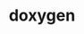 ---
title: "doxygen"
layout: cache
categories: [package, develop]
meta: {"compilers": ["apple-clang@=16.0.0", "gcc@=10.2.1", "gcc@=10.5.0", "gcc@=13.3.0"], "num_specs": 26, "num_specs_by_stack": {"developer-tools-aarch64-linux-gnu": 7, "developer-tools-darwin": 8, "developer-tools-manylinux2014": 1, "developer-tools-x86_64_v3-linux-gnu": 7, "root": 26}, "oss": ["centos7", "rhel8", "sequoia"], "platforms": ["darwin", "linux"], "stacks": ["developer-tools-aarch64-linux-gnu", "developer-tools-darwin", "developer-tools-manylinux2014", "developer-tools-x86_64_v3-linux-gnu", "root"], "targets": ["aarch64", "x86_64_v3"], "versions": ["1.12.0", "1.13.2"]}
spec_details: [{"compiler": "gcc@=13.3.0", "hash": "2oaaxd4sn3pirxyfkecr75pvq6efxlnj", "os": "rhel8", "platform": "linux", "size": "-", "stacks": ["developer-tools-aarch64-linux-gnu", "root"], "target": "aarch64", "variants": ["build_system=cmake", "build_type=Release", "generator=make", "~graphviz", "~ipo", "~mscgen"], "versions": ["1.13.2"]}, {"compiler": "gcc@=13.3.0", "hash": "3u7bqoiayo6ponsojswdcyvyloew4viw", "os": "rhel8", "platform": "linux", "size": "-", "stacks": ["root"], "target": "aarch64", "variants": ["build_system=cmake", "build_type=Release", "generator=make", "~graphviz", "~ipo", "~mscgen"], "versions": ["1.13.2"]}, {"compiler": "apple-clang@=16.0.0", "hash": "4bcxuad2mw4yur4kjqg6cmtqdvvyfasa", "os": "sequoia", "platform": "darwin", "size": "-", "stacks": ["developer-tools-darwin", "root"], "target": "aarch64", "variants": ["build_system=cmake", "build_type=Release", "generator=make", "~graphviz", "~ipo", "~mscgen"], "versions": ["1.13.2"]}, {"compiler": "gcc@=10.5.0", "hash": "4uxlkxua4qzx3efodxyq6ezl5eciitzs", "os": "centos7", "platform": "linux", "size": "-", "stacks": ["root"], "target": "x86_64_v3", "variants": ["build_system=cmake", "build_type=Release", "generator=make", "~graphviz", "~ipo", "~mscgen"], "versions": ["1.13.2"]}, {"compiler": "gcc@=10.5.0", "hash": "6syuyksca7jzyuld2m54tpatwyzt33w3", "os": "centos7", "platform": "linux", "size": "-", "stacks": ["developer-tools-x86_64_v3-linux-gnu", "root"], "target": "x86_64_v3", "variants": ["build_system=cmake", "build_type=Release", "generator=make", "~graphviz", "~ipo", "~mscgen"], "versions": ["1.13.2"]}, {"compiler": "apple-clang@=16.0.0", "hash": "a2x6js5g4k4bvtrgew7a5bvi6oko2cli", "os": "sequoia", "platform": "darwin", "size": "-", "stacks": ["developer-tools-darwin", "root"], "target": "aarch64", "variants": ["build_system=cmake", "build_type=Release", "generator=make", "~graphviz", "~ipo", "~mscgen"], "versions": ["1.13.2"]}, {"compiler": "apple-clang@=16.0.0", "hash": "aa2sbb2xmky2iyb7coxtdrwaqjoz7i2f", "os": "sequoia", "platform": "darwin", "size": "-", "stacks": ["developer-tools-darwin", "root"], "target": "aarch64", "variants": ["build_system=cmake", "build_type=Release", "generator=make", "~graphviz", "~ipo", "~mscgen"], "versions": ["1.13.2"]}, {"compiler": "gcc@=10.5.0", "hash": "ce3psvwtm4x7km7wzvhd5kjtlzsm372j", "os": "centos7", "platform": "linux", "size": "-", "stacks": ["developer-tools-x86_64_v3-linux-gnu", "root"], "target": "x86_64_v3", "variants": ["build_system=cmake", "build_type=Release", "generator=make", "~graphviz", "~ipo", "~mscgen"], "versions": ["1.13.2"]}, {"compiler": "apple-clang@=16.0.0", "hash": "e7ohuo2el65cg5irb2qjgh4kteeymsta", "os": "sequoia", "platform": "darwin", "size": "-", "stacks": ["developer-tools-darwin", "root"], "target": "aarch64", "variants": ["build_system=cmake", "build_type=Release", "generator=make", "~graphviz", "~ipo", "~mscgen"], "versions": ["1.13.2"]}, {"compiler": "gcc@=10.5.0", "hash": "g3yq63uav4oysxwe2d7gcojo4ihw4fjm", "os": "centos7", "platform": "linux", "size": "-", "stacks": ["developer-tools-x86_64_v3-linux-gnu", "root"], "target": "x86_64_v3", "variants": ["build_system=cmake", "build_type=Release", "generator=make", "~graphviz", "~ipo", "~mscgen"], "versions": ["1.13.2"]}, {"compiler": "gcc@=13.3.0", "hash": "gnhei5wf7u2odnitnnauab2cr52rt2rf", "os": "rhel8", "platform": "linux", "size": "-", "stacks": ["developer-tools-aarch64-linux-gnu", "root"], "target": "aarch64", "variants": ["build_system=cmake", "build_type=Release", "generator=make", "~graphviz", "~ipo", "~mscgen"], "versions": ["1.13.2"]}, {"compiler": "gcc@=10.5.0", "hash": "hwmkbq6gpluvaprwx2ekkktinrl7cgwq", "os": "centos7", "platform": "linux", "size": "-", "stacks": ["developer-tools-x86_64_v3-linux-gnu", "root"], "target": "x86_64_v3", "variants": ["build_system=cmake", "build_type=Release", "generator=make", "~graphviz", "~ipo", "~mscgen"], "versions": ["1.13.2"]}, {"compiler": "apple-clang@=16.0.0", "hash": "krpxha3wi5cbbh4fecwvvre44w6lbdqb", "os": "sequoia", "platform": "darwin", "size": "-", "stacks": ["developer-tools-darwin", "root"], "target": "aarch64", "variants": ["build_system=cmake", "build_type=Release", "generator=make", "~graphviz", "~ipo", "~mscgen"], "versions": ["1.13.2"]}, {"compiler": "gcc@=10.2.1", "hash": "msarhx52btq5lfav47663hlifim6l5mr", "os": "centos7", "platform": "linux", "size": "-", "stacks": ["developer-tools-manylinux2014", "root"], "target": "x86_64_v3", "variants": ["build_system=cmake", "build_type=Release", "generator=make", "~graphviz", "~ipo", "~mscgen"], "versions": ["1.12.0"]}, {"compiler": "gcc@=13.3.0", "hash": "mvjkmmryuwoi5ktauqdd6xzsglyiz37p", "os": "rhel8", "platform": "linux", "size": "-", "stacks": ["developer-tools-aarch64-linux-gnu", "root"], "target": "aarch64", "variants": ["build_system=cmake", "build_type=Release", "generator=make", "~graphviz", "~ipo", "~mscgen"], "versions": ["1.13.2"]}, {"compiler": "gcc@=10.5.0", "hash": "nopzxsivs5vrtrsradg4tgylowu4e3ab", "os": "centos7", "platform": "linux", "size": "-", "stacks": ["developer-tools-x86_64_v3-linux-gnu", "root"], "target": "x86_64_v3", "variants": ["build_system=cmake", "build_type=Release", "generator=make", "~graphviz", "~ipo", "~mscgen"], "versions": ["1.13.2"]}, {"compiler": "gcc@=13.3.0", "hash": "ov3jvupcj5rvhpotqba7squbqqxfmvxd", "os": "rhel8", "platform": "linux", "size": "-", "stacks": ["developer-tools-aarch64-linux-gnu", "root"], "target": "aarch64", "variants": ["build_system=cmake", "build_type=Release", "generator=make", "~graphviz", "~ipo", "~mscgen"], "versions": ["1.13.2"]}, {"compiler": "apple-clang@=16.0.0", "hash": "p4tzmcwoiorxuksgqtrnsndacuq5jk3o", "os": "sequoia", "platform": "darwin", "size": "-", "stacks": ["developer-tools-darwin", "root"], "target": "aarch64", "variants": ["build_system=cmake", "build_type=Release", "generator=make", "~graphviz", "~ipo", "~mscgen"], "versions": ["1.13.2"]}, {"compiler": "apple-clang@=16.0.0", "hash": "pzu5adu2imeio6rowfe5es3wgkhiebga", "os": "sequoia", "platform": "darwin", "size": "-", "stacks": ["developer-tools-darwin", "root"], "target": "aarch64", "variants": ["build_system=cmake", "build_type=Release", "generator=make", "~graphviz", "~ipo", "~mscgen"], "versions": ["1.13.2"]}, {"compiler": "apple-clang@=16.0.0", "hash": "r3zjbxyqfr7h3dqn6xam3xrslavosaqi", "os": "sequoia", "platform": "darwin", "size": "-", "stacks": ["root"], "target": "aarch64", "variants": ["build_system=cmake", "build_type=Release", "generator=make", "~graphviz", "~ipo", "~mscgen"], "versions": ["1.13.2"]}, {"compiler": "gcc@=13.3.0", "hash": "sv2jl3xxzw2k6lvroableynkwrlyy6lk", "os": "rhel8", "platform": "linux", "size": "-", "stacks": ["developer-tools-aarch64-linux-gnu", "root"], "target": "aarch64", "variants": ["build_system=cmake", "build_type=Release", "generator=make", "~graphviz", "~ipo", "~mscgen"], "versions": ["1.13.2"]}, {"compiler": "gcc@=13.3.0", "hash": "t5ox3aiivo3njzgri265zyaxa5bhheu2", "os": "rhel8", "platform": "linux", "size": "-", "stacks": ["developer-tools-aarch64-linux-gnu", "root"], "target": "aarch64", "variants": ["build_system=cmake", "build_type=Release", "generator=make", "~graphviz", "~ipo", "~mscgen"], "versions": ["1.13.2"]}, {"compiler": "gcc@=13.3.0", "hash": "uqoazb3xuzoi27smgz7kpsy2w4zadygc", "os": "rhel8", "platform": "linux", "size": "-", "stacks": ["developer-tools-aarch64-linux-gnu", "root"], "target": "aarch64", "variants": ["build_system=cmake", "build_type=Release", "generator=make", "~graphviz", "~ipo", "~mscgen"], "versions": ["1.13.2"]}, {"compiler": "apple-clang@=16.0.0", "hash": "vv2a2qpn2uojqb3pu7kkjdco3lxikv75", "os": "sequoia", "platform": "darwin", "size": "-", "stacks": ["developer-tools-darwin", "root"], "target": "aarch64", "variants": ["build_system=cmake", "build_type=Release", "generator=make", "~graphviz", "~ipo", "~mscgen"], "versions": ["1.13.2"]}, {"compiler": "gcc@=10.5.0", "hash": "zdbbfh3pk2obrt7tcbzlki6jfwnujc4j", "os": "centos7", "platform": "linux", "size": "-", "stacks": ["developer-tools-x86_64_v3-linux-gnu", "root"], "target": "x86_64_v3", "variants": ["build_system=cmake", "build_type=Release", "generator=make", "~graphviz", "~ipo", "~mscgen"], "versions": ["1.13.2"]}, {"compiler": "gcc@=10.5.0", "hash": "zhuepyb5jgglljtsuhiyxm2x24f4ulxp", "os": "centos7", "platform": "linux", "size": "-", "stacks": ["developer-tools-x86_64_v3-linux-gnu", "root"], "target": "x86_64_v3", "variants": ["build_system=cmake", "build_type=Release", "generator=make", "~graphviz", "~ipo", "~mscgen"], "versions": ["1.13.2"]}]
---